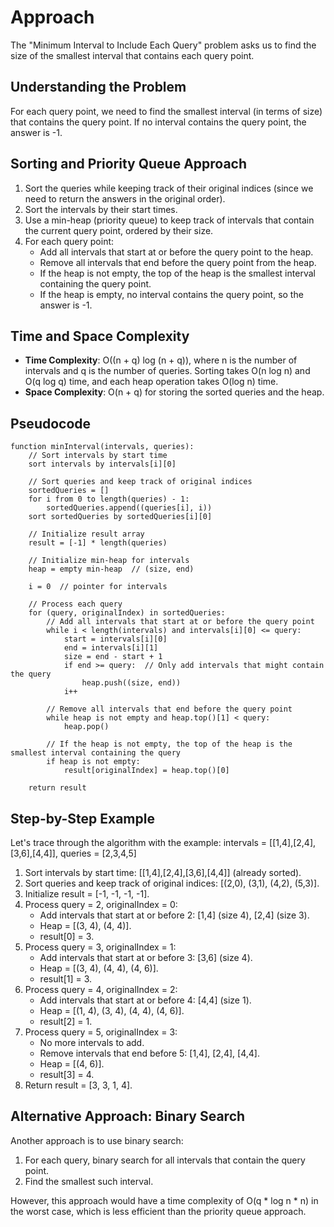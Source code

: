# Approach

The "Minimum Interval to Include Each Query" problem asks us to find the size of the smallest interval that contains each query point.

## Understanding the Problem

For each query point, we need to find the smallest interval (in terms of size) that contains the query point. If no interval contains the query point, the answer is -1.

## Sorting and Priority Queue Approach

1. Sort the queries while keeping track of their original indices (since we need to return the answers in the original order).
2. Sort the intervals by their start times.
3. Use a min-heap (priority queue) to keep track of intervals that contain the current query point, ordered by their size.
4. For each query point:
   - Add all intervals that start at or before the query point to the heap.
   - Remove all intervals that end before the query point from the heap.
   - If the heap is not empty, the top of the heap is the smallest interval containing the query point.
   - If the heap is empty, no interval contains the query point, so the answer is -1.

## Time and Space Complexity

- **Time Complexity**: O((n + q) log (n + q)), where n is the number of intervals and q is the number of queries. Sorting takes O(n log n) and O(q log q) time, and each heap operation takes O(log n) time.
- **Space Complexity**: O(n + q) for storing the sorted queries and the heap.

## Pseudocode

```
function minInterval(intervals, queries):
    // Sort intervals by start time
    sort intervals by intervals[i][0]
    
    // Sort queries and keep track of original indices
    sortedQueries = []
    for i from 0 to length(queries) - 1:
        sortedQueries.append((queries[i], i))
    sort sortedQueries by sortedQueries[i][0]
    
    // Initialize result array
    result = [-1] * length(queries)
    
    // Initialize min-heap for intervals
    heap = empty min-heap  // (size, end)
    
    i = 0  // pointer for intervals
    
    // Process each query
    for (query, originalIndex) in sortedQueries:
        // Add all intervals that start at or before the query point
        while i < length(intervals) and intervals[i][0] <= query:
            start = intervals[i][0]
            end = intervals[i][1]
            size = end - start + 1
            if end >= query:  // Only add intervals that might contain the query
                heap.push((size, end))
            i++
        
        // Remove all intervals that end before the query point
        while heap is not empty and heap.top()[1] < query:
            heap.pop()
        
        // If the heap is not empty, the top of the heap is the smallest interval containing the query
        if heap is not empty:
            result[originalIndex] = heap.top()[0]
    
    return result
```

## Step-by-Step Example

Let's trace through the algorithm with the example: intervals = [[1,4],[2,4],[3,6],[4,4]], queries = [2,3,4,5]

1. Sort intervals by start time: [[1,4],[2,4],[3,6],[4,4]] (already sorted).
2. Sort queries and keep track of original indices: [(2,0), (3,1), (4,2), (5,3)].
3. Initialize result = [-1, -1, -1, -1].
4. Process query = 2, originalIndex = 0:
   - Add intervals that start at or before 2: [1,4] (size 4), [2,4] (size 3).
   - Heap = [(3, 4), (4, 4)].
   - result[0] = 3.
5. Process query = 3, originalIndex = 1:
   - Add intervals that start at or before 3: [3,6] (size 4).
   - Heap = [(3, 4), (4, 4), (4, 6)].
   - result[1] = 3.
6. Process query = 4, originalIndex = 2:
   - Add intervals that start at or before 4: [4,4] (size 1).
   - Heap = [(1, 4), (3, 4), (4, 4), (4, 6)].
   - result[2] = 1.
7. Process query = 5, originalIndex = 3:
   - No more intervals to add.
   - Remove intervals that end before 5: [1,4], [2,4], [4,4].
   - Heap = [(4, 6)].
   - result[3] = 4.
8. Return result = [3, 3, 1, 4].

## Alternative Approach: Binary Search

Another approach is to use binary search:
1. For each query, binary search for all intervals that contain the query point.
2. Find the smallest such interval.

However, this approach would have a time complexity of O(q * log n * n) in the worst case, which is less efficient than the priority queue approach.
